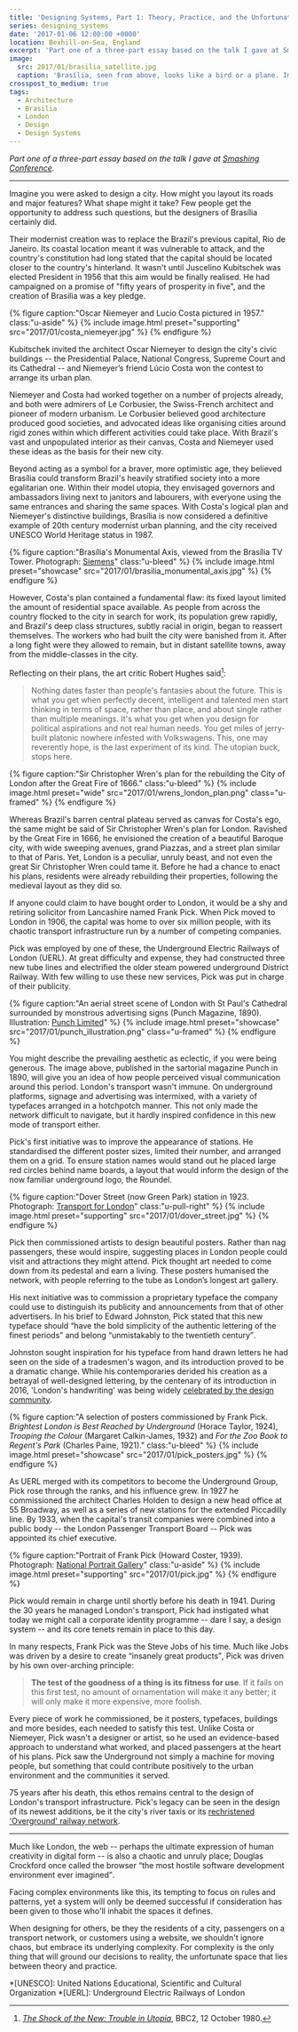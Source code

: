 ```yaml
---
title: 'Designing Systems, Part 1: Theory, Practice, and the Unfortunate In-between'
series: designing_systems
date: '2017-01-06 12:00:00 +0000'
location: Bexhill-on-Sea, England
excerpt: 'Part one of a three-part essay based on the talk I gave at Smashing Conference. Before thinking about how we might approach the creation of a design system, I review two approaches to the design of something equally as complex: a city.'
image:
  src: 2017/01/brasilia_satellite.jpg
  caption: 'Brasília, seen from above, looks like a bird or a plane. Image: [NASA Earth Observatory](http://earthobservatory.nasa.gov/IOTD/view.php?id=43743)'
crosspost_to_medium: true
tags:
  - Architecture
  - Brasilia
  - London
  - Design
  - Design Systems
---
```

_Part one of a three-part essay based on the talk I gave at [Smashing Conference][1]._

---

Imagine you were asked to design a city. How might you layout its roads and major features? What shape might it take? Few people get the opportunity to address such questions, but the designers of Brasília certainly did.

Their modernist creation was to replace the Brazil's previous capital, Rio de Janeiro. Its coastal location meant it was vulnerable to attack, and the country's constitution had long stated that the capital should be located closer to the country's hinterland. It wasn't until Juscelino Kubitschek was elected President in 1956 that this aim would be finally realised. He had campaigned on a promise of "fifty years of prosperity in five", and the creation of Brasilìa was a key pledge.

{% figure caption:"Oscar Niemeyer and Lucio Costa pictured in 1957." class:"u-aside" %}
{% include image.html preset="supporting" src="2017/01/costa_niemeyer.jpg" %}
{% endfigure %}

Kubitschek invited the architect Oscar Niemeyer to design the city's civic buildings -- the Presidential Palace, National Congress, Supreme Court and its Cathedral -- and Niemeyer’s friend Lúcio Costa won the contest to arrange its urban plan.

Niemeyer and Costa had worked together on a number of projects already, and both were admirers of Le Corbusier, the Swiss-French architect and pioneer of modern urbanism. Le Corbusier believed good architecture produced good societies, and advocated ideas like organising cities around rigid zones within which different activities could take place. With Brazil's vast and unpopulated interior as their canvas, Costa and Niemeyer used these ideas as the basis for their new city.

Beyond acting as a symbol for a braver, more optimistic age, they believed Brasília could transform Brazil's heavily stratified society into a more egalitarian one. Within their model utopia, they envisaged governors and ambassadors living next to janitors and labourers, with everyone using the same entrances and sharing the same spaces. With Costa's logical plan and Niemeyer's distinctive buildings, Brasília is now considered a definitive example of 20th century modernist urban planning, and the city received UNESCO World Heritage status in 1987.

{% figure caption:"Brasília's Monumental Axis, viewed from the Brasília TV Tower. Photograph: [Siemens](www.siemens.com/press/photo/SOAXX201027-03e)" class:"u-bleed" %}
{% include image.html preset="showcase" src="2017/01/brasilia_monumental_axis.jpg" %}
{% endfigure %}

However, Costa's plan contained a fundamental flaw: its fixed layout limited the amount of residential space available. As people from across the country flocked to the city in search for work, its population grew rapidly, and Brazil's deep class structures, subtly racial in origin, began to reassert themselves. The workers who had built the city were banished from it. After a long fight were they allowed to remain, but in distant satellite towns, away from the middle-classes in the city.

Reflecting on their plans, the art critic Robert Hughes said[^1]:

> Nothing dates faster than people's fantasies about the future. This is what you get when perfectly decent, intelligent and talented men start thinking in terms of space, rather than place, and about single rather than multiple meanings. It's what you get when you design for political aspirations and not real human needs. You get miles of jerry-built platonic nowhere infested with Volkswagens. This, one may reverently hope, is the last experiment of its kind. The utopian buck, stops here.

{% figure caption:"Sir Christopher Wren's plan for the rebuilding the City of London after the Great Fire of 1666." class:"u-bleed" %}
{% include image.html preset="wide" src="2017/01/wrens_london_plan.png" class="u-framed" %}
{% endfigure %}

Whereas Brazil's barren central plateau served as canvas for Costa's ego, the same might be said of Sir Christopher Wren's plan for London. Ravished by the Great Fire in 1666, he envisioned the creation of a beautiful Baroque city, with wide sweeping avenues, grand Piazzas, and a street plan similar to that of Paris. Yet, London is a peculiar, unruly beast, and not even the great Sir Christopher Wren could tame it. Before he had a chance to enact his plans, residents were already rebuilding their properties, following the medieval layout as they did so.

If anyone could claim to have bought order to London, it would be a shy and retiring solicitor from Lancashire named Frank Pick. When Pick moved to London in 1906, the capital was home to over six million people, with its chaotic transport infrastructure run by a number of competing companies.

Pick was employed by one of these, the Underground Electric Railways of London (UERL). At great difficulty and expense, they had constructed three new tube lines and electrified the older steam powered underground District Railway. With few willing to use these new services, Pick was put in charge of their publicity.

{% figure caption:"An aerial street scene of London with St Paul's Cathedral surrounded by monstrous advertising signs (Punch Magazine, 1890). Illustration: [Punch Limited](http://punch.photoshelter.com/image/I0000epvqNpMltvQ)" %}
{% include image.html preset="showcase" src="2017/01/punch_illustration.png" class="u-framed" %}
{% endfigure %}

You might describe the prevailing aesthetic as eclectic, if you were being generous. The image above, published in the sartorial magazine Punch in 1890, will give you an idea of how people perceived visual communication around this period. London's transport wasn't immune. On underground platforms, signage and advertising was intermixed, with a variety of typefaces arranged in a hotchpotch manner. This not only made the network difficult to navigate, but it hardly inspired confidence in this new mode of transport either.

Pick's first initiative was to improve the appearance of stations. He standardised the different poster sizes, limited their number, and arranged them on a grid. To ensure station names would stand out he placed large red circles behind name boards, a layout that would inform the design of the now familiar underground logo, the Roundel.

{% figure caption:"Dover Street (now Green Park) station in 1923. Photograph: [Transport for London](https://www.flickr.com/photos/tflpress/22122745593)"  class:"u-pull-right" %}
{% include image.html preset="supporting" src="2017/01/dover_street.jpg" %}
{% endfigure %}

Pick then commissioned artists to design beautiful posters. Rather than nag passengers, these would inspire, suggesting places in London people could visit and attractions they might attend. Pick thought art needed to come down from its pedestal and earn a living. These posters humanised the network, with people referring to the tube as London’s longest art gallery.

His next initiative was to commission a proprietary typeface the company could use to distinguish its publicity and announcements from that of other advertisers. In his brief to Edward Johnston, Pick stated that this new typeface should <q>have the bold simplicity of the authentic lettering of the finest periods</q> and belong <q>unmistakably to the twentieth century</q>.

Johnston sought inspiration for his typeface from hand drawn letters he had seen on the side of a tradesmen's wagon, and its introduction proved to be a dramatic change. While his contemporaries derided his creation as a betrayal of well-designed lettering, by the centenary of its introduction in 2016, 'London's handwriting' was being widely [celebrated by the design community][2].

{% figure caption:"A selection of posters commissioned by Frank Pick. <cite>Brightest London is Best Reached by Underground</cite> (Horace Taylor, 1924), <cite>Trooping the Colour</cite> (Margaret Calkin-James, 1932) and <cite>For the Zoo Book to Regent's Park</cite> (Charles Paine, 1921)." class:"u-bleed" %}
{% include image.html preset="showcase" src="2017/01/pick_posters.jpg" %}
{% endfigure %}

As UERL merged with its competitors to become the Underground Group, Pick rose through the ranks, and his influence grew. In 1927 he commissioned the architect Charles Holden to design a new head office at 55 Broadway, as well as a series of new stations for the extended Piccadilly line. By 1933, when the capital's transit companies were combined into a public body -- the London Passenger Transport Board -- Pick was appointed its chief executive.

{% figure caption:"Portrait of Frank Pick (Howard Coster, 1939). Photograph: [National Portrait Gallery](http://www.npg.org.uk/collections/search/portrait/mw165033/Frank-Pick?LinkID=mp52004&search=sas&sText=frank+pick&role=sit&rNo=0)" class:"u-aside" %}
{% include image.html preset="supporting" src="2017/01/pick.jpg" %}
{% endfigure %}

Pick would remain in charge until shortly before his death in 1941. During the 30 years he managed London's transport, Pick had instigated what today we might call a corporate identity programme -- dare I say, a design system -- and its core tenets remain in place to this day.

In many respects, Frank Pick was the Steve Jobs of his time. Much like Jobs was driven by a desire to create <q>insanely great products</q>, Pick was driven by his own over-arching principle:

> **The test of the goodness of a thing is its fitness for use**. If it fails on this first test, no amount of ornamentation will make it any better; it will only make it more expensive, more foolish.

Every piece of work he commissioned, be it posters, typefaces, buildings and more besides, each needed to satisfy this test. Unlike Costa or Niemeyer, Pick wasn't a designer or artist, so he used an evidence-based approach to understand what worked, and placed passengers at the heart of his plans. Pick saw the Underground not simply a machine for moving people, but something that could contribute positively to the urban environment and the communities it served.

75 years after his death, this ethos remains central to the design of London's transport infrastructure. Pick's legacy can be seen in the design of its newest additions, be it the city's river taxis or its [rechristened 'Overground' railway network][3].

---

Much like London, the web -- perhaps the ultimate expression of human creativity in digital form -- is also a chaotic and unruly place; Douglas Crockford once called the browser <q>the most hostile software development environment ever imagined</q>.

Facing complex environments like this, its tempting to focus on rules and patterns, yet a system will only be deemed successful if consideration has been given to those who'll inhabit the spaces it defines.

When designing for others, be they the residents of a city, passengers on a transport network, or customers using a website, we shouldn't ignore chaos, but embrace its underlying complexity. For complexity is the only thing that will ground our decisions to reality, the unfortunate space that lies between theory and practice.

[1]: /talks/smashing_conference_freiburg_2016
[2]: https://www.creativereview.co.uk/tfl-celebrates-centenary-of-the-johnston-typeface-with-new-poster-campaign/
[3]: http://www.londonreconnections.com/2011/the-future-of-the-overground-part-3-oranges-are-not-the-only-fruit/

[^1]: <cite>[The Shock of the New: Trouble in Utopia](https://www.youtube.com/watch?v=C04JZsoqs1A)</cite>, BBC2, 12 October 1980.

*[UNESCO]: United Nations Educational, Scientific and Cultural Organization
*[UERL]: Underground Electric Railways of London
